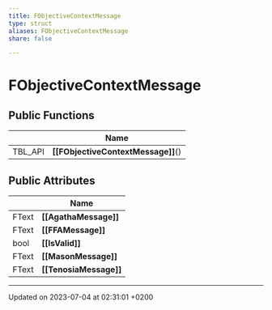```yaml
---
title: FObjectiveContextMessage
type: struct
aliases: FObjectiveContextMessage
share: false

---
```


# FObjectiveContextMessage





## Public Functions

|                | Name           |
| -------------- | -------------- |
| TBL_API | **[[FObjectiveContextMessage]]**() |

## Public Attributes

|                | Name           |
| -------------- | -------------- |
| FText | **[[AgathaMessage]]**  |
| FText | **[[FFAMessage]]**  |
| bool | **[[IsValid]]**  |
| FText | **[[MasonMessage]]**  |
| FText | **[[TenosiaMessage]]**  |

-------------------------------

Updated on 2023-07-04 at 02:31:01 +0200